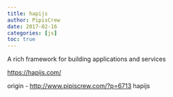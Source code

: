 ```yaml
---
title: hapijs
author: PipisCrew
date: 2017-02-16
categories: [js]
toc: true
---
```


A rich framework for building applications and services

https://hapijs.com/

origin - http://www.pipiscrew.com/?p=6713 hapijs